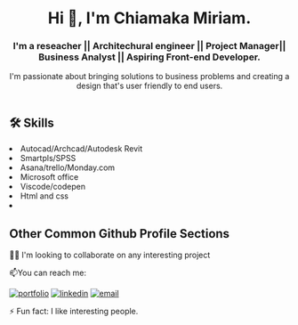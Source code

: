 
<h1 align="center"> Hi 👋, I'm Chiamaka Miriam.</h1>

<h3 align="center"><b> I'm a reseacher || Architechural engineer
 || Project Manager|| Business Analyst 
  || Aspiring Front-end Developer.</b></h3>

<div>
<p align="center">  I'm passionate about bringing solutions to business problems
and creating a design that's user friendly to end
          users.</p></div>

<div>
<p align="center">  <img src="https://i.postimg.cc/zXHxnNH7/mimi-image.jpg" alt="" /></p>
</div>



## 🛠 Skills

<li>Autocad/Archcad/Autodesk Revit </li>
        <li>Smartpls/SPSS</li>
        <li>Asana/trello/Monday.com</li>
        <li> Microsoft office</li>
        <li> Viscode/codepen</li>
        <li> Html and css<li>
 
 
 
## Other Common Github Profile Sections

👯‍♀️ I'm looking to collaborate on any interesting project


📫You can reach me:

[![portfolio](https://img.shields.io/badge/my_portfolio-000?style=for-the-badge&logo=ko-fi&logoColor=white)](https://my-portfolio.chiamakamiriam.repl.co/)
[![linkedin](https://img.shields.io/badge/linkedin-0A66C2?style=for-the-badge&logo=linkedin&logoColor=white)](http://www.linkedin.com/in/chiamaka-miriam-79a98b173)
[![email](https://img.shields.io/badge/email-1DA1F2?style=for-the-badge&logo=email&logoColor=white)](mailto:chiamaka.miriam2022@gmail.com")


⚡️ Fun fact: I like interesting people.







<!---
Miriamchy/Miriamchy is a ✨ special ✨ repository because its `README.md` (this file) appears on your GitHub profile.
You can click the Preview link to take a look at your changes.
--->
